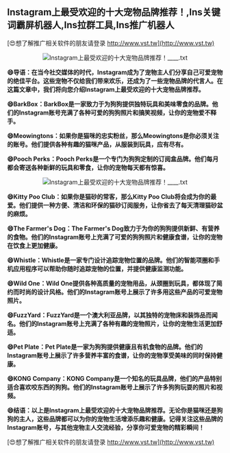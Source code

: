 ## **Instagram上最受欢迎的十大宠物品牌推荐！,Ins关键词霸屏机器人,Ins拉群工具,Ins推广机器人**

[😍想了解推广相关软件的朋友请登录 http://www.vst.tw](http://www.vst.tw)

 <center><img src="https://vst.tw/MP4/tuiguang/png/0.png" alt="Instagram上最受欢迎的十大宠物品牌推荐！____.txt"></center>

**😄导语：在当今社交媒体的时代，Instagram成为了宠物主人们分享自己可爱宠物的绝佳平台。这些宠物不仅给我们带来欢乐，还成为了一些宠物品牌的代言人。在这篇文章中，我们将向您介绍Instagram上最受欢迎的十大宠物品牌推荐。**

**😄BarkBox：BarkBox是一家致力于为狗狗提供独特玩具和美味零食的品牌。他们的Instagram账号充满了各种可爱的狗狗照片和搞笑视频，让你的宠物爱不释手。**

**😄Meowingtons：如果你是猫咪的忠实粉丝，那么Meowingtons是你必须关注的账号。他们提供各种有趣的猫咪产品，从服装到玩具，应有尽有。**

**😄Pooch Perks：Pooch Perks是一个专门为狗狗定制的订阅盒品牌。他们每月都会寄送各种新鲜的玩具和零食，让你的宠物每天都有惊喜。**

 <center><img src="https://vst.tw/MP4/tuiguang/png/8.png" alt="Instagram上最受欢迎的十大宠物品牌推荐！____.txt"></center>

**😄Kitty Poo Club：如果你是猫砂的常客，那么Kitty Poo Club将会成为你的最爱。他们提供一种方便、清洁和环保的猫砂订阅服务，让你省去了每天清理猫砂盆的麻烦。**

**😄The Farmer's Dog：The Farmer's Dog致力于为你的狗狗提供新鲜、有营养的食物。他们的Instagram账号上充满了可爱的狗狗照片和健康食谱，让你的宠物在饮食上更加健康。**

**😄Whistle：Whistle是一家专门设计追踪宠物位置的品牌。他们的智能项圈和手机应用程序可以帮助你随时追踪宠物的位置，并提供健康监测功能。**

**😄Wild One：Wild One提供各种高质量的宠物用品，从颈圈到玩具，都体现了简约而时尚的设计风格。他们的Instagram账号上展示了许多用这些产品的可爱宠物照片。**

**😄FuzzYard：FuzzYard是一个澳大利亚品牌，以其独特的宠物床和装饰品而闻名。他们的Instagram账号上充满了各种有趣的宠物照片，让你的宠物生活更加舒适。**

**😄Pet Plate：Pet Plate是一家为狗狗提供健康且有机食物的品牌。他们的Instagram账号上展示了许多营养丰富的食谱，让你的宠物享受美味的同时保持健康。**

**😄KONG Company：KONG Company是一个知名的玩具品牌，他们的产品特别适合喜欢咬东西的狗狗。他们的Instagram账号上展示了许多狗狗玩耍的照片和视频。**

**😄结语：以上是Instagram上最受欢迎的十大宠物品牌推荐。无论你是猫咪还是狗狗的主人，这些品牌都可以为你的宠物生活增添乐趣和健康。记得关注这些品牌的Instagram账号，与其他宠物主人交流经验，分享你可爱宠物的精彩瞬间！**

[😍想了解推广相关软件的朋友请登录 http://www.vst.tw](http://www.vst.tw)



